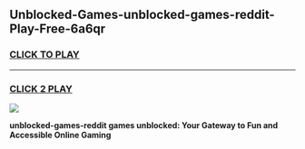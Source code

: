 
## Unblocked-Games-unblocked-games-reddit-Play-Free-6a6qr
<h3>
<a href="https://premium76.site?title=unblocked-games-reddit&ref=18A1">CLICK TO PLAY</a></h3>
<hr>

<h3>
<a href="https://premium76.site?title=unblocked-games-reddit&ref=18A1">CLICK 2 PLAY</a>
  
</h3>

<a href="https://premium76.site?title=unblocked-games-reddit&ref=18A1"><img src="https://clearcache.store/games.png"></a>


**unblocked-games-reddit games unblocked: Your Gateway to Fun and Accessible Online Gaming**
